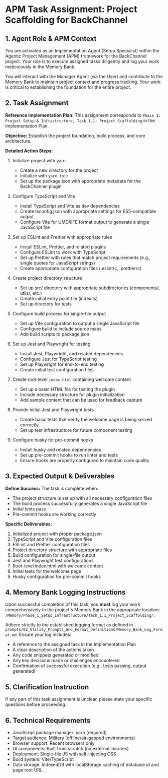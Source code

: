 # APM Task Assignment: Project Scaffolding for BackChannel

## 1. Agent Role & APM Context

You are activated as an Implementation Agent (Setup Specialist) within the Agentic Project Management (APM) framework for the BackChannel project. Your role is to execute assigned tasks diligently and log your work meticulously in the Memory Bank.

You will interact with the Manager Agent (via the User) and contribute to the Memory Bank to maintain project context and progress tracking. Your work is critical to establishing the foundation for the entire project.

## 2. Task Assignment

**Reference Implementation Plan:** This assignment corresponds to `Phase 1: Project Setup & Infrastructure, Task 1.1: Project Scaffolding` in the Implementation Plan.

**Objective:** Establish the project foundation, build process, and core architecture.

**Detailed Action Steps:**

1. Initialize project with yarn
   - Create a new directory for the project
   - Initialize with `yarn init`
   - Set up the package.json with appropriate metadata for the BackChannel plugin

2. Configure TypeScript and Vite
   - Install TypeScript and Vite as dev dependencies
   - Create tsconfig.json with appropriate settings for ES5-compatible output
   - Configure Vite for UMD/IIFE format output to generate a single JavaScript file

3. Set up ESLint and Prettier with appropriate rules
   - Install ESLint, Prettier, and related plugins
   - Configure ESLint to work with TypeScript
   - Set up Prettier with rules that match project requirements (e.g., single quotes for JavaScript strings)
   - Create appropriate configuration files (.eslintrc, .prettierrc)

4. Create project directory structure
   - Set up src/ directory with appropriate subdirectories (components/, utils/, etc.)
   - Create initial entry point file (index.ts)
   - Set up directory for tests

5. Configure build process for single-file output
   - Set up Vite configuration to output a single JavaScript file
   - Configure build to include source maps
   - Add build scripts to package.json

6. Set up Jest and Playwright for testing
   - Install Jest, Playwright, and related dependencies
   - Configure Jest for TypeScript testing
   - Set up Playwright for end-to-end testing
   - Create initial test configuration files

7. Create root-level `index.html` containing welcome content
   - Set up a basic HTML file for testing the plugin
   - Include necessary structure for plugin initialization
   - Add sample content that can be used for feedback capture

8. Provide initial Jest and Playwright tests
   - Create basic tests that verify the welcome page is being served correctly
   - Set up test infrastructure for future component testing

9. Configure husky for pre-commit hooks
   - Install husky and related dependencies
   - Set up pre-commit hooks to run linter and tests
   - Ensure hooks are properly configured to maintain code quality

## 3. Expected Output & Deliverables

**Define Success:** The task is complete when:
- The project structure is set up with all necessary configuration files
- The build process successfully generates a single JavaScript file
- Initial tests pass
- Pre-commit hooks are working correctly

**Specific Deliverables:**
1. Initialized project with proper package.json
2. TypeScript and Vite configuration files
3. ESLint and Prettier configuration files
4. Project directory structure with appropriate files
5. Build configuration for single-file output
6. Jest and Playwright test configurations
7. Root-level index.html with welcome content
8. Initial tests for the welcome page
9. Husky configuration for pre-commit hooks

## 4. Memory Bank Logging Instructions

Upon successful completion of this task, you **must** log your work comprehensively to the project's Memory Bank in the appropriate location: `/Memory/Phase_1_Setup_Infrastructure/Task_1.1_Project_Scaffolding/`.

Adhere strictly to the established logging format as defined in `prompts/02_Utility_Prompts_And_Format_Definitions/Memory_Bank_Log_Format.md`. Ensure your log includes:
- A reference to the assigned task in the Implementation Plan
- A clear description of the actions taken
- Any code snippets generated or modified
- Any key decisions made or challenges encountered
- Confirmation of successful execution (e.g., tests passing, output generated)

## 5. Clarification Instruction

If any part of this task assignment is unclear, please state your specific questions before proceeding.

## 6. Technical Requirements

- JavaScript package manager: yarn (required)
- Target audience: Military (offline/air-gapped environments)
- Browser support: Recent browsers only
- UI components: Built from scratch (no external libraries)
- Deployment: Single-file JS with self-injecting CSS
- Build system: Vite/TypeScript
- Data storage: IndexedDB with localStorage caching of database id and page root URL
